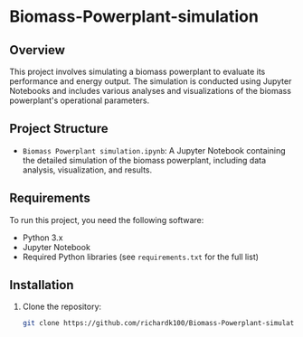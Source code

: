 # Biomass-Powerplant-simulation

## Overview

This project involves simulating a biomass powerplant to evaluate its performance and energy output. The simulation is conducted using Jupyter Notebooks and includes various analyses and visualizations of the biomass powerplant's operational parameters.

## Project Structure

- `Biomass Powerplant simulation.ipynb`: A Jupyter Notebook containing the detailed simulation of the biomass powerplant, including data analysis, visualization, and results.

## Requirements

To run this project, you need the following software:

- Python 3.x
- Jupyter Notebook
- Required Python libraries (see `requirements.txt` for the full list)

## Installation

1. Clone the repository:

   ```sh
   git clone https://github.com/richardk100/Biomass-Powerplant-simulation.git
